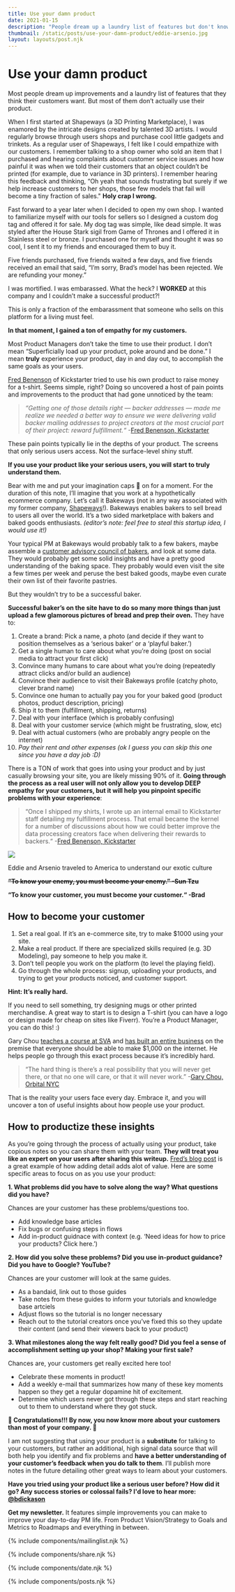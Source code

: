```yaml
---
title: Use your damn product
date: 2021-01-15
description: "People dream up a laundry list of features but don't know what their users want. Use your product as an actual customer. Spend time going through your onboarding flows repeatedly, actively use your platform as a creator. You'll uncover a host of usability issues and things that don't make sense."
thumbnail: /static/posts/use-your-damn-product/eddie-arsenio.jpg
layout: layouts/post.njk
---
```


# Use your damn product

Most people dream up improvements and a laundry list of features that they think their customers want. But most of them don’t actually use their product.

When I first started at Shapeways (a 3D Printing Marketplace), I was enamored by the intricate designs created by talented 3D artists. I would regularly browse through users shops and purchase cool little gadgets and trinkets. As a regular user of Shapeways, I felt like I could empathize with our customers. I remember talking to a shop owner who sold an item that I purchased and hearing complaints about customer service issues and how painful it was when we told their customers that an object couldn’t be printed (for example, due to variance in 3D printers). I remember hearing this feedback and thinking, “Oh yeah that sounds frustrating but surely if we help increase customers to her shops, those few models that fail will become a tiny fraction of sales." **Holy crap I wrong.**

Fast forward to a year later when I decided to open my own shop. I wanted to familiarize myself with our tools for sellers so I designed a custom dog tag and offered it for sale. My dog tag was simple, like dead simple. It was styled after the House Stark sigil from Game of Thrones and I offered it in Stainless steel or bronze. I purchased one for myself and thought it was so cool, I sent it to my friends and encouraged them to buy it.

Five friends purchased, five friends waited a few days, and five friends received an email that said, “I’m sorry, Brad’s model has been rejected. We are refunding your money.”

I was mortified. I was embarassed. What the heck? I **WORKED** at this company and I couldn’t make a successful product?!

This is only a fraction of the embarassment that someone who sells on this platform for a living must feel.

**In that moment, I gained a ton of empathy for my customers.**

Most Product Managers don’t take the time to use their product. I don’t mean “Superficially load up your product, poke around and be done.” I mean **truly** experience your product, day in and day out, to accomplish the same goals as your users.

[Fred Benenson](http://fredbenenson.com/2012/07/23/kickstarter-fulfillment-and-product-development-a-story-of-dogfood-and-data-validation/) of Kickstarter tried to use his own product to raise money for a t-shirt. Seems simple, right? Doing so uncovered a host of pain points and improvements to the product that had gone unnoticed by the team:


> *“Getting one of those details right — backer addresses — made me realize we needed a better way to ensure we were delivering valid backer mailing addresses to project creators at the most crucial part of their project: reward fulfillment.“* -[Fred Benenson, Kickstarter](http://fredbenenson.com/2012/07/23/kickstarter-fulfillment-and-product-development-a-story-of-dogfood-and-data-validation/)

These pain points typically lie in the depths of your product. The screens that only serious users access. Not the surface-level shiny stuff.

**If you use your product like your serious users, you will start to truly understand them.**

Bear with me and put your imagination caps 🎩 on for a moment. For the duration of this note, I’ll imagine that you work at a hypothetically ecommerce company. Let’s call it Bakeways (not in any way associated with my former company, [Shapeways](http://shapeways.com/)!). Bakeways enables bakers to sell bread to users all over the world. It’s a two sided marketplace with bakers and baked goods enthusiasts. *(editor’s note: feel free to steal this startup idea, I would use it!)*

Your typical PM at Bakeways would probably talk to a few bakers, maybe assemble a [customer advisory council of bakers](https://bdickason.com/posts/gather-great-feedback-from-power-users/), and look at some data. They would probably get some solid insights and have a pretty good understanding of the baking space. They probably would even visit the site a few times per week and peruse the best baked goods, maybe even curate their own list of their favorite pastries.

But they wouldn’t try to be a successful baker.

**Successful baker’s on the site have to do so many more things than just upload a few glamorous pictures of bread and prep their oven.** They have to:

1. Create a brand: Pick a name, a photo (and decide if they want to position themselves as a ‘serious baker’ or a ‘playful baker.’)
2. Get a single human to care about what you’re doing (post on social media to attract your first click)
3. Convince many humans to care about what you’re doing (repeatedly attract clicks and/or build an audience)
4. Convince their audience to visit their Bakeways profile (catchy photo, clever brand name)
5. Convince one human to actually pay you for your baked good (product photos, product description, pricing)
6. Ship it to them (fulfillment, shipping, returns)
7. Deal with your interface (which is probably confusing)
8. Deal with your customer service (which might be frustrating, slow, etc)
9. Deal with actual customers (who are probably angry people on the internet)
10. *Pay their rent and other expenses (ok I guess you can skip this one since you have a day job :D)*

There is a TON of work that goes into using your product and by just casually browsing your site, you are likely missing 90% of it. **Going through the process as a real user will not only allow you to develop DEEP empathy for your customers, but it will help you pinpoint specific problems with your experience**:


> “Once I shipped my shirts, I wrote up an internal email to Kickstarter staff detailing my fulfillment process. That email became the kernel for a number of discussions about how we could better improve the data processing creators face when delivering their rewards to backers.“ -[Fred Benenson, Kickstarter](http://fredbenenson.com/2012/07/23/kickstarter-fulfillment-and-product-development-a-story-of-dogfood-and-data-validation/)



<img src="{{ thumbnail }}" />
<p class="caption">Eddie and Arsenio traveled to America to understand our exotic culture</p>

**~~“To know your enemy, you must become your enemy.” -Sun Tzu~~**

**“To know your customer, you must become your customer.“ -Brad**

## How to become your customer

1. Set a real goal. If it’s an e-commerce site, try to make $1000 using your site.
2. Make a real product. If there are specialized skills required (e.g. 3D Modeling), pay someone to help you make it.
3. Don’t tell people you work on the platform (to level the playing field).
4. Go through the whole process: signup, uploading your products, and trying to get your products noticed, and customer support.

**Hint: It’s really hard.**

If you need to sell something, try designing mugs or other printed merchandise. A great way to start is to design a T-shirt (you can have a logo or design made for cheap on sites like Fiverr). You’re a Product Manager, you can do this! :)

Gary Chou [teaches a course at SVA](https://postindustrialdesign.school/year-5/#for-a-post-industrial-world) and [has built an entire business](https://orbital.nyc/1k/) on the premise that everyone should be able to make $1,000 on the internet. He helps people go through this exact process because it’s incredibly hard.


> “The hard thing is there’s a real possibility that you will never get there, or that no one will care, or that it will never work.” -[Gary Chou, Orbital NYC](https://postindustrialdesign.school/year-5/#for-a-post-industrial-world)


That is the reality your users face every day. Embrace it, and you will uncover a ton of useful insights about how people use your product.

## How to productize these insights

As you’re going through the process of actually using your product, take copious notes so you can share them with your team. **They will treat you like an expert on your users after sharing this writeup.**  [Fred’s blog post](http://fredbenenson.com/2012/07/23/kickstarter-fulfillment-and-product-development-a-story-of-dogfood-and-data-validation/) is a great example of how adding detail adds alot of value. Here are some specific areas to focus on as you use your product:

**1. What problems did you have to solve along the way? What questions did you have?** 

Chances are your customer has these problems/questions too.

* Add knowledge base articles
* Fix bugs or confusing steps in flows
* Add in-product guidnace with context (e.g. ‘Need ideas for how to price your products? Click here.’)

**2. How did you solve these problems? Did you use in-product guidance? Did you have to Google? YouTube?** 

Chances are your customer will look at the same guides.

* As a bandaid, link out to those guides
* Take notes from these guides to inform your tutorials and knowledge base artciels
* Adjust flows so the tutorial is no longer necessary
* Reach out to the tutorial creators once you’ve fixed this so they update their content (and send their viewers back to your product)

**3. What milestones along the way felt really good? Did you feel a sense of accomplishment setting up your shop? Making your first sale?**

Chances are, your customers get really excited here too!

* Celebrate these moments in product!
* Add a weekly e-mail that summarizes how many of these key moments happen so they get a regular dopamine hit of excitement.
* Determine which users never got through these steps and start reaching out to them to understand where they got stuck.

**🥳 Congratulations!!! By now, you now know more about your customers than most of your company. 🥳**

I am not suggesting that using your product is a **substitute** for talking to your customers, but rather an additional, high signal data source that will both help you identify and fix problems and **have a better understanding of your customer’s feedback when you do talk to them**. I’ll publish more notes in the future detailing other great ways to learn about your customers.


**Have you tried using your product like a serious user before? How did it go? Any success stories or colossal fails? I'd love to hear more: [@bdickason](http://twitter.com/bdickason)**

<strong>Get my newsletter.</strong>  It features simple improvements you can make to improve your day-to-day PM life. From Product Vision/Strategy to Goals and Metrics to Roadmaps and everything in between.


{% include components/mailinglist.njk %}

{% include components/share.njk %}

{% include components/date.njk %}

{% include components/posts.njk %}
